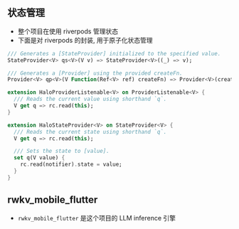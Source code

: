 ## 状态管理

- 整个项目在使用 riverpods 管理状态
- 下面是对 riverpods 的封装, 用于原子化状态管理

```dart
/// Generates a [StateProvider] initialized to the specified value.
StateProvider<V> qs<V>(V v) => StateProvider<V>((_) => v);

/// Generates a [Provider] using the provided createFn.
Provider<V> qp<V>(V Function(Ref<V> ref) createFn) => Provider<V>(createFn);

extension HaloProviderListenable<V> on ProviderListenable<V> {
  /// Reads the current value using shorthand `q`.
  V get q => rc.read(this);
}

extension HaloStateProvider<V> on StateProvider<V> {
  /// Reads the current state using shorthand `q`.
  V get q => rc.read(this);

  /// Sets the state to [value].
  set q(V value) {
    rc.read(notifier).state = value;
  }
}
```

## rwkv_mobile_flutter

- `rwkv_mobile_flutter` 是这个项目的 LLM inference 引擎
